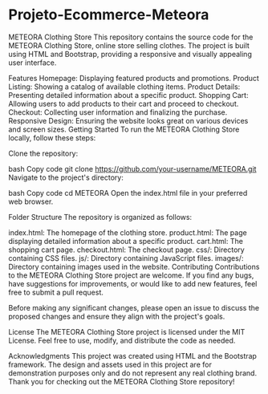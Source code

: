 # Projeto-Ecommerce-Meteora


METEORA Clothing Store
This repository contains the source code for the METEORA Clothing Store, online store selling clothes. The project is built using HTML and Bootstrap, providing a responsive and visually appealing user interface.

Features
Homepage: Displaying featured products and promotions.
Product Listing: Showing a catalog of available clothing items.
Product Details: Presenting detailed information about a specific product.
Shopping Cart: Allowing users to add products to their cart and proceed to checkout.
Checkout: Collecting user information and finalizing the purchase.
Responsive Design: Ensuring the website looks great on various devices and screen sizes.
Getting Started
To run the METEORA Clothing Store locally, follow these steps:

Clone the repository:

bash
Copy code
git clone https://github.com/your-username/METEORA.git
Navigate to the project's directory:

bash
Copy code
cd METEORA
Open the index.html file in your preferred web browser.

Folder Structure
The repository is organized as follows:

index.html: The homepage of the clothing store.
product.html: The page displaying detailed information about a specific product.
cart.html: The shopping cart page.
checkout.html: The checkout page.
css/: Directory containing CSS files.
js/: Directory containing JavaScript files.
images/: Directory containing images used in the website.
Contributing
Contributions to the METEORA Clothing Store project are welcome. If you find any bugs, have suggestions for improvements, or would like to add new features, feel free to submit a pull request.

Before making any significant changes, please open an issue to discuss the proposed changes and ensure they align with the project's goals.

License
The METEORA Clothing Store project is licensed under the MIT License. Feel free to use, modify, and distribute the code as needed.

Acknowledgments
This project was created using HTML and the Bootstrap framework.
The design and assets used in this project are for demonstration purposes only and do not represent any real clothing brand.
Thank you for checking out the METEORA Clothing Store repository!
